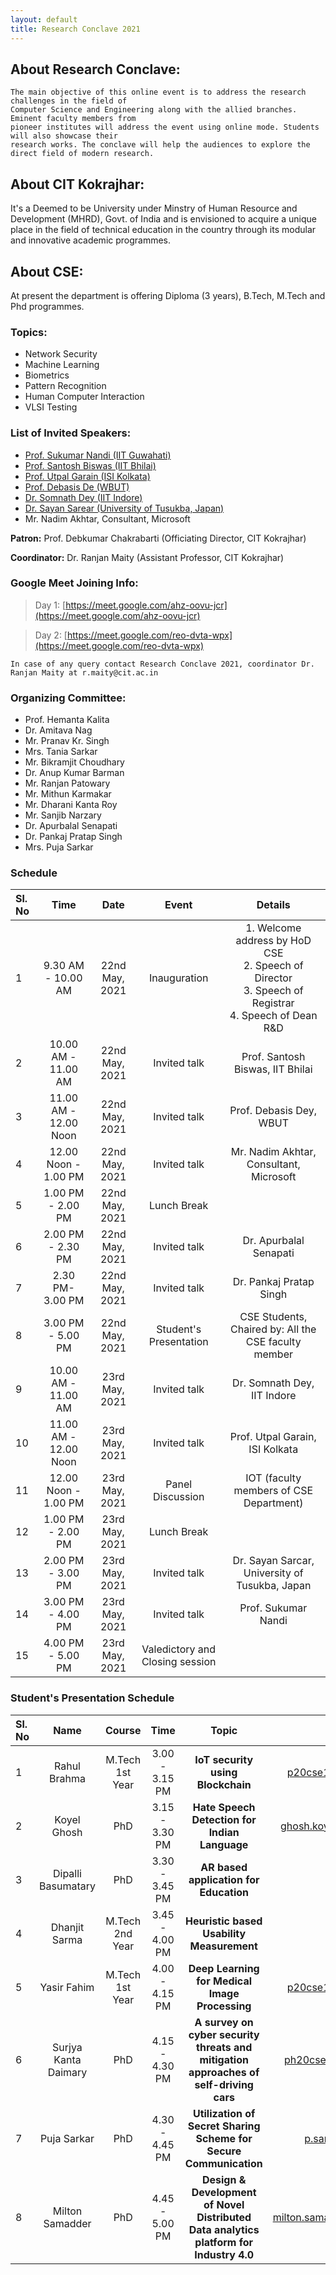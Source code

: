 ```yaml
---
layout: default
title: Research Conclave 2021
---
```


## About Research Conclave:

```
The main objective of this online event is to address the research challenges in the field of 
Computer Science and Engineering along with the allied branches. Eminent faculty members from 
pioneer institutes will address the event using online mode. Students will also showcase their 
research works. The conclave will help the audiences to explore the direct field of modern research.
```

## About CIT Kokrajhar:

It's a Deemed to be University under Minstry of Human Resource and Development (MHRD), Govt. of India and is envisioned to acquire a unique place in the field of technical education in the country through its modular and innovative academic programmes.

## About CSE:

At present the department is offering Diploma (3 years), B.Tech, M.Tech and Phd programmes.

### Topics:

* Network Security
* Machine Learning
* Biometrics
* Pattern Recognition
* Human Computer Interaction
* VLSI Testing

### List of Invited Speakers:

* [Prof. Sukumar Nandi (IIT Guwahati)](http://www.iitg.ac.in/engfac/sukumar/public_html/)
* [Prof. Santosh Biswas (IIT Bhilai)](https://www.iitbhilai.ac.in/index.php?pid=santosh)
* [Prof. Utpal Garain (ISI Kolkata)](https://www.isical.ac.in/~utpal/)
* [Prof. Debasis De (WBUT)](https://makautwb.ac.in/plug.php?e=WBUTtool&f=faculty_profile&user_id=36)
* [Dr. Somnath Dey (IIT Indore)](https://somnathd.wixsite.com/somnath)
* [Dr. Sayan Sarear (University of Tusukba, Japan)](https://sayansarcar.github.io/)
* Mr. Nadim Akhtar, Consultant, Microsoft


**Patron:** Prof. Debkumar Chakrabarti (Officiating Director, CIT Kokrajhar)

**Coordinator:** Dr. Ranjan Maity (Assistant Professor, CIT Kokrajhar)

### Google Meet Joining Info:
> Day 1: [https://meet.google.com/ahz-oovu-jcr](https://meet.google.com/ahz-oovu-jcr)

> Day 2: [https://meet.google.com/reo-dvta-wpx](https://meet.google.com/reo-dvta-wpx)

```
In case of any query contact Research Conclave 2021, coordinator Dr. Ranjan Maity at r.maity@cit.ac.in
```

### Organizing Committee:
* Prof. Hemanta Kalita
* Dr. Amitava Nag
* Mr. Pranav Kr. Singh
* Mrs. Tania Sarkar
* Mr. Bikramjit Choudhary
* Dr. Anup Kumar Barman
* Mr. Ranjan Patowary
* Mr. Mithun Karmakar
* Mr. Dharani Kanta Roy
* Mr. Sanjib Narzary
* Dr. Apurbalal Senapati
* Dr. Pankaj Pratap Singh
* Mrs. Puja Sarkar

### Schedule

| Sl. No       | Time              | Date  | Event | Details |
|:-------------|:------------------:|:------:|:------:|:--------:|
| 1            | 9.30 AM - 10.00 AM | 22nd May, 2021  | Inauguration | 1. Welcome address by HoD CSE<br/>2. Speech of Director<br/>3. Speech of Registrar<br/>4. Speech of Dean R&D
| 2            | 10.00 AM - 11.00 AM | 22nd May, 2021 | Invited talk | Prof. Santosh Biswas, IIT Bhilai
| 3            | 11.00 AM - 12.00 Noon | 22nd May, 2021 | Invited talk | Prof. Debasis Dey, WBUT
| 4            | 12.00 Noon - 1.00 PM | 22nd May, 2021 | Invited talk | Mr. Nadim Akhtar, Consultant, Microsoft
| 5            | 1.00 PM - 2.00 PM | 22nd May, 2021 | Lunch Break |
| 6            | 2.00 PM - 2.30 PM | 22nd May, 2021 | Invited talk | Dr. Apurbalal Senapati |
| 7            | 2.30 PM- 3.00 PM  | 22nd May, 2021 | Invited  talk | Dr. Pankaj Pratap Singh |
| 8            | 3.00 PM - 5.00 PM | 22nd May, 2021 | Student's Presentation | CSE Students, Chaired by: All the CSE faculty member
| 9            | 10.00 AM - 11.00 AM | 23rd May, 2021 | Invited talk | Dr. Somnath Dey, IIT Indore
| 10           | 11.00 AM - 12.00 Noon | 23rd May, 2021 | Invited talk | Prof. Utpal Garain, ISI Kolkata
| 11          | 12.00 Noon - 1.00 PM | 23rd May, 2021 | Panel Discussion | IOT (faculty members of CSE Department)
| 12           | 1.00 PM - 2.00 PM | 23rd May, 2021 | Lunch Break | 
| 13           | 2.00 PM - 3.00 PM | 23rd May, 2021 | Invited talk | Dr. Sayan Sarcar, University of Tusukba, Japan
| 14           | 3.00 PM - 4.00 PM | 23rd May, 2021 | Invited talk | Prof. Sukumar Nandi
| 15           | 4.00 PM - 5.00 PM | 23rd May, 2021 | Valedictory and Closing session |

### Student's Presentation Schedule

| Sl. No | Name | Course | Time | Topic | Email |
|:----|:--------:|:------:|:------:|:--------:|:----:|
| 1 | Rahul Brahma  | M.Tech 1st Year | 3.00 - 3.15 PM | **IoT security using Blockchain** | p20cse1009@cit.ac.in |
| 2 | Koyel Ghosh | PhD | 3.15 - 3.30 PM | **Hate Speech Detection for Indian Language** | ghosh.koyel8@gmail.com |
| 3 | Dipalli Basumatary | PhD | 3.30 - 3.45 PM | **AR based application for Education** | |
| 4 | Dhanjit Sarma | M.Tech 2nd Year | 3.45 - 4.00 PM | **Heuristic based Usability Measurement** | |
| 5 | Yasir Fahim | M.Tech 1st Year | 4.00 - 4.15 PM | **Deep Learning for Medical Image Processing** | p20cse1002@cit.ac.in |
| 6 | Surjya Kanta Daimary | PhD | 4.15 - 4.30 PM | **A survey on cyber security threats and mitigation approaches of self-driving cars** | ph20cse1001@cit.ac.in |
| 7 | Puja Sarkar | PhD | 4.30 - 4.45 PM | **Utilization of Secret Sharing Scheme for Secure Communication** | p.sarkar@cit.ac |
| 8 | Milton Samadder | PhD | 4.45 - 5.00 PM | **Design & Development of Novel Distributed Data analytics platform for Industry 4.0** | milton.samadder@gmail.com|
